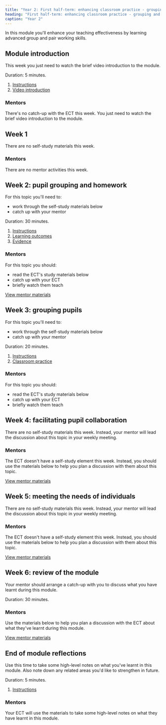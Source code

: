 ```yaml
---
title: "Year 2: First half-term: enhancing classroom practice - grouping and tailoring"
heading: "First half-term: enhancing classroom practice - grouping and tailoring"
caption: "Year 2"
---
```


In this module you'll enhance your teaching effectiveness by learning advanced group and pair working skills.

## Module introduction

This week you just need to watch the brief video introduction to the module.

Duration: 5 minutes.

1. [Instructions](/education-development-trust/year-2-enhancing-classroom-practice-grouping-and-tailoring/intro-ect-instructions)
2. [Video introduction](/education-development-trust/year-2-enhancing-classroom-practice-grouping-and-tailoring/intro-ect-video-introduction)

### Mentors

There's no catch-up with the ECT this week. You just need to watch the brief video introduction to the module.

## Week 1

There are no self-study materials this week.


### Mentors

There are no mentor activities this week.

## Week 2: pupil grouping and homework

For this topic you'll need to:

- work through the self-study materials below
- catch up with your mentor

Duration: 30 minutes.

1. [Instructions](/education-development-trust/year-2-enhancing-classroom-practice-grouping-and-tailoring/spring-week-2-ect-instructions)
2. [Learning outcomes](/education-development-trust/year-2-enhancing-classroom-practice-grouping-and-tailoring/spring-week-2-ect-learning-outcomes)
3. [Evidence](/education-development-trust/year-2-enhancing-classroom-practice-grouping-and-tailoring/spring-week-2-ect-evidence)

### Mentors

For this topic you should:

- read the ECT's study materials below
- catch up with your ECT
- briefly watch them teach

[View mentor materials](/education-development-trust/year-2-enhancing-classroom-practice-grouping-and-tailoring/spring-week-2-mentor-materials)

## Week 3: grouping pupils

For this topic you'll need to:

- work through the self-study materials below
- catch up with your mentor

Duration: 20 minutes.

1. [Instructions](/education-development-trust/year-2-enhancing-classroom-practice-grouping-and-tailoring/spring-week-3-ect-instructions)
2. [Classroom practice](/education-development-trust/year-2-enhancing-classroom-practice-grouping-and-tailoring/spring-week-3-ect-classroom-practice)

### Mentors

For this topic you should:

- read the ECT's study materials below
- catch up with your ECT
- briefly watch them teach

## Week 4: facilitating pupil collaboration

There are no self-study materials this week. Instead, your mentor will lead the discussion about this topic in your weekly meeting.


### Mentors

The ECT doesn't have a self-study element this week. Instead, you should use the materials below to help you plan a discussion with them about this topic.

[View mentor materials](/education-development-trust/year-2-enhancing-classroom-practice-grouping-and-tailoring/spring-week-4-mentor-materials)

## Week 5: meeting the needs of individuals

There are no self-study materials this week. Instead, your mentor will lead the discussion about this topic in your weekly meeting.


### Mentors

The ECT doesn't have a self-study element this week. Instead, you should use the materials below to help you plan a discussion with them about this topic.

[View mentor materials](/education-development-trust/year-2-enhancing-classroom-practice-grouping-and-tailoring/spring-week-5-mentor-materials)

## Week 6: review of the module

Your mentor should arrange a catch-up with you to discuss what you have learnt during this module.

Duration: 30 minutes.

### Mentors

Use the materials below to help you plan a discussion with the ECT about what they've learnt during this module.

[View mentor materials](/education-development-trust/year-2-enhancing-classroom-practice-grouping-and-tailoring/spring-week-6-mentor-materials)

## End of module reflections

Use this time to take some high-level notes on what you've learnt in this module. Also note down any related areas you'd like to strengthen in future.

Duration: 5 minutes.

1. [Instructions](/education-development-trust/year-2-enhancing-classroom-practice-grouping-and-tailoring/intro-ect-instructions)

### Mentors

Your ECT will use the materials to take some high-level notes on what they have learnt in this module.

